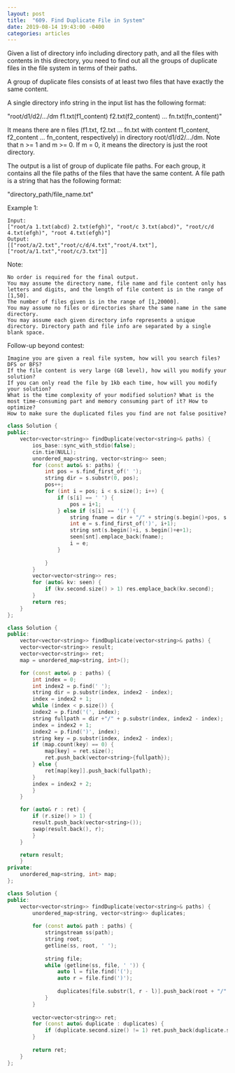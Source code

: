 ```yaml
---
layout: post
title:  "609. Find Duplicate File in System"
date: 2019-08-14 19:43:00 -0400
categories: articles
---	
```


Given a list of directory info including directory path, and all the files with contents in this directory, you need to find out all the groups of duplicate files in the file system in terms of their paths.

A group of duplicate files consists of at least two files that have exactly the same content.

A single directory info string in the input list has the following format:

"root/d1/d2/.../dm f1.txt(f1_content) f2.txt(f2_content) ... fn.txt(fn_content)"

It means there are n files (f1.txt, f2.txt ... fn.txt with content f1_content, f2_content ... fn_content, respectively) in directory root/d1/d2/.../dm. Note that n >= 1 and m >= 0. If m = 0, it means the directory is just the root directory.

The output is a list of group of duplicate file paths. For each group, it contains all the file paths of the files that have the same content. A file path is a string that has the following format:

"directory_path/file_name.txt"

Example 1:
```
Input:
["root/a 1.txt(abcd) 2.txt(efgh)", "root/c 3.txt(abcd)", "root/c/d 4.txt(efgh)", "root 4.txt(efgh)"]
Output:  
[["root/a/2.txt","root/c/d/4.txt","root/4.txt"],["root/a/1.txt","root/c/3.txt"]]
```
Note:
```
No order is required for the final output.
You may assume the directory name, file name and file content only has letters and digits, and the length of file content is in the range of [1,50].
The number of files given is in the range of [1,20000].
You may assume no files or directories share the same name in the same directory.
You may assume each given directory info represents a unique directory. Directory path and file info are separated by a single blank space.
```
Follow-up beyond contest:
```
Imagine you are given a real file system, how will you search files? DFS or BFS?
If the file content is very large (GB level), how will you modify your solution?
If you can only read the file by 1kb each time, how will you modify your solution?
What is the time complexity of your modified solution? What is the most time-consuming part and memory consuming part of it? How to optimize?
How to make sure the duplicated files you find are not false positive?
```
```c++
class Solution {
public:
    vector<vector<string>> findDuplicate(vector<string>& paths) {
        ios_base::sync_with_stdio(false);
        cin.tie(NULL);
        unordered_map<string, vector<string>> seen;
        for (const auto& s: paths) {
            int pos = s.find_first_of(' ');
            string dir = s.substr(0, pos);
            pos++;
            for (int i = pos; i < s.size(); i++) {
                if (s[i] == ' ') {
                    pos = i+1;
                } else if (s[i] == '(') {
                    string fname = dir + "/" + string(s.begin()+pos, s.begin()+i);
                    int e = s.find_first_of(')', i+1);
                    string snt(s.begin()+i, s.begin()+e+1);
                    seen[snt].emplace_back(fname);
                    i = e;
                }
                
            }
        }
        vector<vector<string>> res;
        for (auto& kv: seen) {
            if (kv.second.size() > 1) res.emplace_back(kv.second);
        }
        return res;
    }
};
```
```c++
class Solution {
public:
    vector<vector<string>> findDuplicate(vector<string>& paths) {
	vector<vector<string>> result;
	vector<vector<string>> ret;
	map = unordered_map<string, int>();

	for (const auto& p : paths) {
	    int index = 0;
	    int index2 = p.find(' ');
	    string dir = p.substr(index, index2 - index);
	    index = index2 + 1;
	    while (index < p.size()) {
		index2 = p.find('(', index);
		string fullpath = dir +"/" + p.substr(index, index2 - index);
		index = index2 + 1;
		index2 = p.find(')', index);
		string key = p.substr(index, index2 - index);
		if (map.count(key) == 0) {
		    map[key] = ret.size();
		    ret.push_back(vector<string>{fullpath});
		} else {
		    ret[map[key]].push_back(fullpath);
		}
		index = index2 + 2;
	    }
	}

	for (auto& r : ret) {
	    if (r.size() > 1) {
		result.push_back(vector<string>());
		swap(result.back(), r);
	    }
	}

	return result;
    }
private:
    unordered_map<string, int> map;
};
```
```c++
class Solution {
public:
    vector<vector<string>> findDuplicate(vector<string>& paths) {
        unordered_map<string, vector<string>> duplicates;
        
        for (const auto& path : paths) {
            stringstream ss(path);
            string root;
            getline(ss, root, ' ');
            
            string file;
            while (getline(ss, file, ' ')) {
                auto l = file.find('(');
                auto r = file.find(')');
                
                duplicates[file.substr(l, r - l)].push_back(root + "/" + file.substr(0, l));
            }
        }
        
        vector<vector<string>> ret;
        for (const auto& duplicate : duplicates) {
            if (duplicate.second.size() != 1) ret.push_back(duplicate.second);
        }
        
        return ret;
    }
};
```